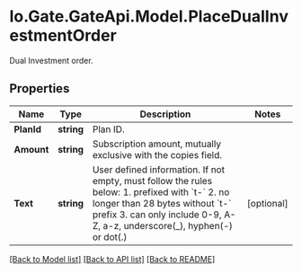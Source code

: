 
# Io.Gate.GateApi.Model.PlaceDualInvestmentOrder

Dual Investment order.

## Properties

Name | Type | Description | Notes
------------ | ------------- | ------------- | -------------
**PlanId** | **string** | Plan ID. | 
**Amount** | **string** | Subscription amount, mutually exclusive with the copies field. | 
**Text** | **string** | User defined information. If not empty, must follow the rules below:  1. prefixed with &#x60;t-&#x60; 2. no longer than 28 bytes without &#x60;t-&#x60; prefix 3. can only include 0-9, A-Z, a-z, underscore(_), hyphen(-) or dot(.)  | [optional] 

[[Back to Model list]](../README.md#documentation-for-models)
[[Back to API list]](../README.md#documentation-for-api-endpoints)
[[Back to README]](../README.md)
